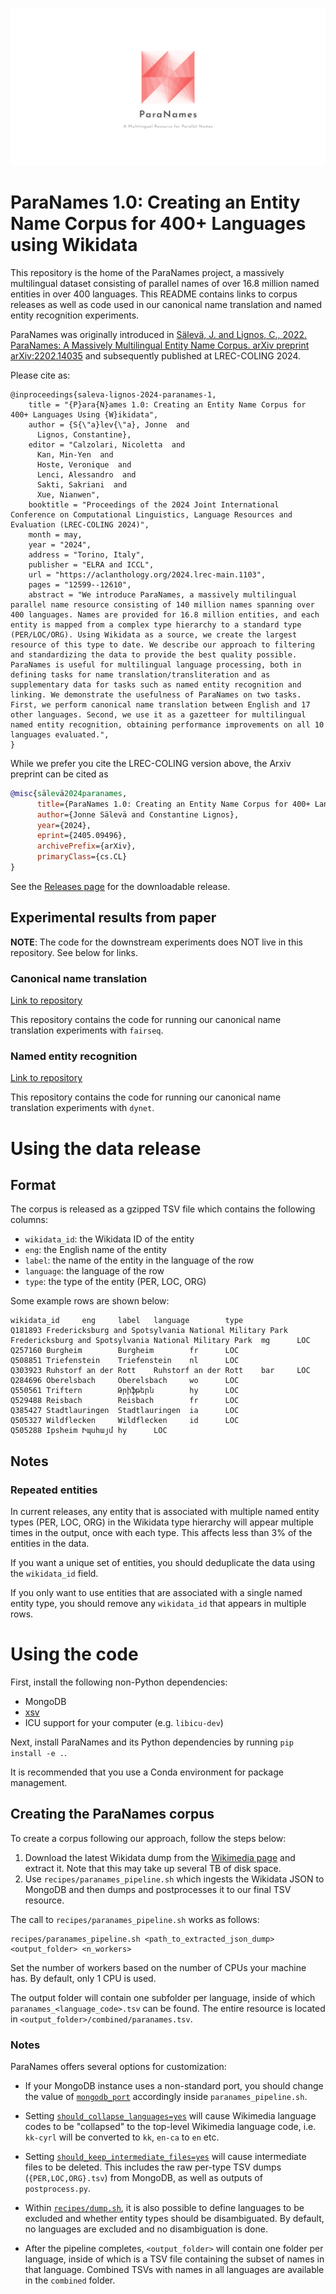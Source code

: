 <img src="data/paranames_banner.png"></img>

# ParaNames 1.0: Creating an Entity Name Corpus for 400+ Languages using Wikidata

This repository is the home of the ParaNames project, a massively multilingual dataset consisting of parallel names of over 16.8 million named entities in over 400 languages. This README contains links to corpus releases as well as code used in our canonical name translation and named entity recognition experiments.

ParaNames was originally introduced in [Sälevä, J. and Lignos, C., 2022. ParaNames: A Massively Multilingual Entity Name Corpus. arXiv preprint arXiv:2202.14035](https://arxiv.org/abs/2202.14035) and subsequently published at LREC-COLING 2024.

Please cite as:
```
@inproceedings{saleva-lignos-2024-paranames-1,
    title = "{P}ara{N}ames 1.0: Creating an Entity Name Corpus for 400+ Languages Using {W}ikidata",
    author = {S{\"a}lev{\"a}, Jonne  and
      Lignos, Constantine},
    editor = "Calzolari, Nicoletta  and
      Kan, Min-Yen  and
      Hoste, Veronique  and
      Lenci, Alessandro  and
      Sakti, Sakriani  and
      Xue, Nianwen",
    booktitle = "Proceedings of the 2024 Joint International Conference on Computational Linguistics, Language Resources and Evaluation (LREC-COLING 2024)",
    month = may,
    year = "2024",
    address = "Torino, Italy",
    publisher = "ELRA and ICCL",
    url = "https://aclanthology.org/2024.lrec-main.1103",
    pages = "12599--12610",
    abstract = "We introduce ParaNames, a massively multilingual parallel name resource consisting of 140 million names spanning over 400 languages. Names are provided for 16.8 million entities, and each entity is mapped from a complex type hierarchy to a standard type (PER/LOC/ORG). Using Wikidata as a source, we create the largest resource of this type to date. We describe our approach to filtering and standardizing the data to provide the best quality possible. ParaNames is useful for multilingual language processing, both in defining tasks for name translation/transliteration and as supplementary data for tasks such as named entity recognition and linking. We demonstrate the usefulness of ParaNames on two tasks. First, we perform canonical name translation between English and 17 other languages. Second, we use it as a gazetteer for multilingual named entity recognition, obtaining performance improvements on all 10 languages evaluated.",
}
```

While we prefer you cite the LREC-COLING version above, the Arxiv preprint can be cited as

```bibtex
@misc{sälevä2024paranames,
      title={ParaNames 1.0: Creating an Entity Name Corpus for 400+ Languages using Wikidata},
      author={Jonne Sälevä and Constantine Lignos},
      year={2024},
      eprint={2405.09496},
      archivePrefix={arXiv},
      primaryClass={cs.CL}
}
```

See the [Releases page](https://github.com/bltlab/paranames/releases) for the downloadable release.

## Experimental results from paper

**NOTE**: The code for the downstream experiments does NOT live in this repository. See below for links.

### Canonical name translation

[Link to repository](https://github.com/j0ma/paranames-canonical-name-translation)

This repository contains the code for running our canonical name translation experiments with `fairseq`.

### Named entity recognition

[Link to repository](https://github.com/j0ma/paranames-named-entity-recognition)

This repository contains the code for running our canonical name translation experiments with `dynet`.

# Using the data release

## Format

The corpus is released as a gzipped TSV file which contains the following columns:

* `wikidata_id`: the Wikidata ID of the entity
* `eng`: the English name of the entity
* `label`: the name of the entity in the language of the row
* `language`: the language of the row
* `type`: the type of the entity (PER, LOC, ORG)

Some example rows are shown below:
```
wikidata_id     eng     label   language        type
Q181893 Fredericksburg and Spotsylvania National Military Park  Fredericksburg and Spotsylvania National Military Park  mg      LOC
Q257160 Burgheim        Burgheim        fr      LOC
Q508851 Triefenstein    Triefenstein    nl      LOC
Q303923 Ruhstorf an der Rott    Ruhstorf an der Rott    bar     LOC
Q284696 Oberelsbach     Oberelsbach     wo      LOC
Q550561 Triftern        Թրիֆթերն        hy      LOC
Q529488 Reisbach        Reisbach        fr      LOC
Q385427 Stadtlauringen  Stadtlauringen  ia      LOC
Q505327 Wildflecken     Wildflecken     id      LOC
Q505288 Ipsheim Իպսհայմ hy      LOC
```


## Notes

### Repeated entities

In current releases, any entity that is associated with multiple named entity types (PER, LOC, ORG) in the Wikidata type hierarchy will appear multiple times in the output, once with each type. This affects less than 3% of the entities in the data.

If you want a unique set of entities, you should deduplicate the data using the `wikidata_id` field.

If you only want to use entities that are associated with a single named entity type, you should remove any `wikidata_id` that appears in multiple rows.


# Using the code

First, install the following non-Python dependencies:

- MongoDB
- [xsv](https://github.com/BurntSushi/xsv)
- ICU support for your computer (e.g. `libicu-dev`)

Next, install ParaNames and its Python dependencies by running `pip install -e .`.

It is recommended that you use a Conda environment for package management.

## Creating the ParaNames corpus

To create a corpus following our approach, follow the steps below:

1. Download the latest Wikidata dump from the [Wikimedia page](https://dumps.wikimedia.org/wikidatawiki/entities/) and extract it. Note that this may take up several TB of disk space.
2. Use `recipes/paranames_pipeline.sh` which ingests the Wikidata JSON to MongoDB and then dumps and postprocesses it to our final TSV resource.

The call to `recipes/paranames_pipeline.sh` works as follows:

```
recipes/paranames_pipeline.sh <path_to_extracted_json_dump> <output_folder> <n_workers>
```

Set the number of workers based on the number of CPUs your machine has.
By default, only 1 CPU is used.

The output folder will contain one subfolder per language, inside of which `paranames_<language_code>.tsv` can be found.
The entire resource is located in `<output_folder>/combined/paranames.tsv`.

### Notes


ParaNames offers several options for customization:

- If your MongoDB instance uses a non-standard port, you should change the value of [`mongodb_port`](https://github.com/bltlab/paranames/blob/main/recipes/paranames_pipeline.sh#L13) accordingly inside `paranames_pipeline.sh`.

- Setting [`should_collapse_languages=yes`](https://github.com/bltlab/paranames/blob/main/recipes/dump.sh#L17) will cause Wikimedia language codes to be "collapsed" to the top-level Wikimedia language code, i.e. `kk-cyrl` will be converted to `kk`, `en-ca` to `en` etc.

- Setting [`should_keep_intermediate_files=yes`](https://github.com/bltlab/paranames/blob/main/recipes/dump.sh#L18) will cause intermediate files to be deleted. This includes the raw per-type TSV dumps (`{PER,LOC,ORG}.tsv`) from MongoDB, as well as outputs of `postprocess.py`.

- Within [`recipes/dump.sh`](https://github.com/bltlab/paranames/blob/main/recipes/dump.sh), it is also possible to define languages to be excluded and whether entity types should be disambiguated. By default, no languages are excluded and no disambiguation is done.

- After the pipeline completes, `<output_folder>` will contain one folder per language, inside of which is a TSV file containing the subset of names in that language. Combined TSVs with names in all languages are available in the `combined` folder.
